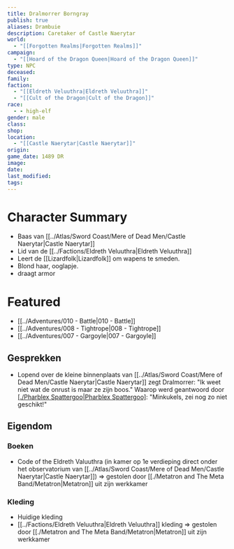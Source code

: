 ```yaml
---
title: Dralmorrer Borngray
publish: true
aliases: Drambuie
description: Caretaker of Castle Naerytar
world:
  - "[[Forgotten Realms|Forgotten Realms]]"
campaign:
  - "[[Hoard of the Dragon Queen|Hoard of the Dragon Queen]]"
type: NPC
deceased: 
family: 
faction:
  - "[[Eldreth Veluuthra|Eldreth Veluuthra]]"
  - "[[Cult of the Dragon|Cult of the Dragon]]"
race:
  - - high-elf
gender: male
class: 
shop: 
location:
  - "[[Castle Naerytar|Castle Naerytar]]"
origin: 
game_date: 1489 DR
image: 
date: 
last_modified: 
tags: 
---
```

# Character Summary
- Baas van [[../Atlas/Sword Coast/Mere of Dead Men/Castle Naerytar|Castle Naerytar]]
- Lid van de [[../Factions/Eldreth Veluuthra|Eldreth Veluuthra]]
- Leert de [[Lizardfolk|Lizardfolk]] om wapens te smeden.
- Blond haar, ooglapje.
- draagt armor
# Featured
- [[../Adventures/010 - Battle|010 - Battle]]
- [[../Adventures/008 - Tightrope|008 - Tightrope]]
- [[../Adventures/007 - Gargoyle|007 - Gargoyle]]

## Gesprekken
* Lopend over de kleine binnenplaats van [[../Atlas/Sword Coast/Mere of Dead Men/Castle Naerytar|Castle Naerytar]] zegt Dralmorrer: 
  "Ik weet niet wat de onrust is maar ze zijn boos." 
  Waarop werd geantwoord door [[./Pharblex Spattergoo|Pharblex Spattergoo]](?): 
  "Minkukels, zei nog zo niet geschikt!"

## Eigendom
### Boeken
- Code of the Eldreth Valuuthra (in kamer op 1e verdieping direct onder het observatorium van [[../Atlas/Sword Coast/Mere of Dead Men/Castle Naerytar|Castle Naerytar]]) => gestolen door [[./Metatron and The Meta Band/Metatron|Metatron]] uit zijn werkkamer
### Kleding 
- Huidige kleding
- [[../Factions/Eldreth Veluuthra|Eldreth Veluuthra]] kleding => gestolen door [[./Metatron and The Meta Band/Metatron|Metatron]] uit zijn werkkamer

